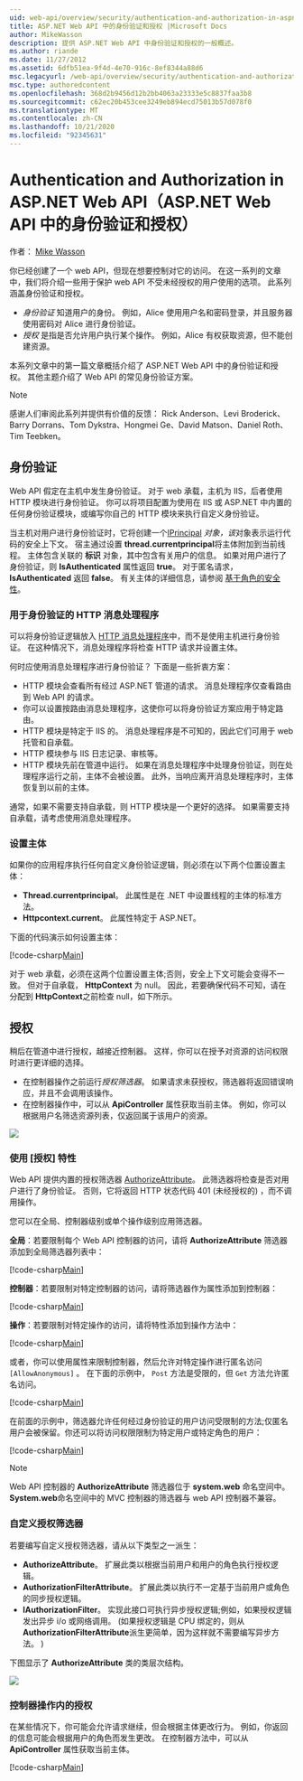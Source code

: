 ```yaml
---
uid: web-api/overview/security/authentication-and-authorization-in-aspnet-web-api
title: ASP.NET Web API 中的身份验证和授权 |Microsoft Docs
author: MikeWasson
description: 提供 ASP.NET Web API 中身份验证和授权的一般概述。
ms.author: riande
ms.date: 11/27/2012
ms.assetid: 6dfb51ea-9f4d-4e70-916c-8ef8344a88d6
msc.legacyurl: /web-api/overview/security/authentication-and-authorization-in-aspnet-web-api
msc.type: authoredcontent
ms.openlocfilehash: 368d2b9456d12b2bb4063a23333e5c8837faa3b8
ms.sourcegitcommit: c62ec20b453cee3249eb894ecd75013b57d078f0
ms.translationtype: MT
ms.contentlocale: zh-CN
ms.lasthandoff: 10/21/2020
ms.locfileid: "92345631"
---
```

# <a name="authentication-and-authorization-in-aspnet-web-api"></a>Authentication and Authorization in ASP.NET Web API（ASP.NET Web API 中的身份验证和授权）

作者： [Mike Wasson](https://github.com/MikeWasson)

你已经创建了一个 web API，但现在想要控制对它的访问。 在这一系列的文章中，我们将介绍一些用于保护 web API 不受未经授权的用户使用的选项。 此系列涵盖身份验证和授权。

- *身份验证* 知道用户的身份。 例如，Alice 使用用户名和密码登录，并且服务器使用密码对 Alice 进行身份验证。
- *授权* 是指是否允许用户执行某个操作。 例如，Alice 有权获取资源，但不能创建资源。

本系列文章中的第一篇文章概括介绍了 ASP.NET Web API 中的身份验证和授权。 其他主题介绍了 Web API 的常见身份验证方案。

> [!NOTE]
> 感谢人们审阅此系列并提供有价值的反馈： Rick Anderson、Levi Broderick、Barry Dorrans、Tom Dykstra、Hongmei Ge、David Matson、Daniel Roth、Tim Teebken。

## <a name="authentication"></a>身份验证

Web API 假定在主机中发生身份验证。 对于 web 承载，主机为 IIS，后者使用 HTTP 模块进行身份验证。 你可以将项目配置为使用在 IIS 或 ASP.NET 中内置的任何身份验证模块，或编写你自己的 HTTP 模块来执行自定义身份验证。

当主机对用户进行身份验证时，它将创建一个[IPrincipal](https://msdn.microsoft.com/library/System.Security.Principal.IPrincipal.aspx) *对象，该*对象表示运行代码的安全上下文。 宿主通过设置 **thread.currentprincipal**将主体附加到当前线程。 主体包含关联的 **标识** 对象，其中包含有关用户的信息。 如果对用户进行了身份验证，则 **IsAuthenticated** 属性返回 **true**。 对于匿名请求， **IsAuthenticated** 返回 **false**。 有关主体的详细信息，请参阅 [基于角色的安全性](https://msdn.microsoft.com/library/shz8h065.aspx)。

### <a name="http-message-handlers-for-authentication"></a>用于身份验证的 HTTP 消息处理程序

可以将身份验证逻辑放入 [HTTP 消息处理程序](../advanced/http-message-handlers.md)中，而不是使用主机进行身份验证。 在这种情况下，消息处理程序将检查 HTTP 请求并设置主体。

何时应使用消息处理程序进行身份验证？ 下面是一些折衷方案：

- HTTP 模块会查看所有经过 ASP.NET 管道的请求。 消息处理程序仅查看路由到 Web API 的请求。
- 你可以设置按路由消息处理程序，这使你可以将身份验证方案应用于特定路由。
- HTTP 模块是特定于 IIS 的。 消息处理程序是不可知的，因此它们可用于 web 托管和自承载。
- HTTP 模块参与 IIS 日志记录、审核等。
- HTTP 模块先前在管道中运行。 如果在消息处理程序中处理身份验证，则在处理程序运行之前，主体不会被设置。 此外，当响应离开消息处理程序时，主体恢复到以前的主体。

通常，如果不需要支持自承载，则 HTTP 模块是一个更好的选择。 如果需要支持自承载，请考虑使用消息处理程序。

### <a name="setting-the-principal"></a>设置主体

如果你的应用程序执行任何自定义身份验证逻辑，则必须在以下两个位置设置主体：

- **Thread.currentprincipal**。 此属性是在 .NET 中设置线程的主体的标准方法。
- **Httpcontext.current**。 此属性特定于 ASP.NET。

下面的代码演示如何设置主体：

[!code-csharp[Main](authentication-and-authorization-in-aspnet-web-api/samples/sample1.cs)]

对于 web 承载，必须在这两个位置设置主体;否则，安全上下文可能会变得不一致。 但对于自承载， **HttpContext** 为 null。 因此，若要确保代码不可知，请在分配到 **HttpContext**之前检查 null，如下所示。

## <a name="authorization"></a>授权

稍后在管道中进行授权，越接近控制器。 这样，你可以在授予对资源的访问权限时进行更详细的选择。

- 在控制器操作之前运行*授权筛选器*。 如果请求未获授权，筛选器将返回错误响应，并且不会调用该操作。
- 在控制器操作中，可以从 **ApiController** 属性获取当前主体。 例如，你可以根据用户名筛选资源列表，仅返回属于该用户的资源。

![](authentication-and-authorization-in-aspnet-web-api/_static/image1.png)

<a id="auth3"></a>
### <a name="using-the-authorize-attribute"></a>使用 [授权] 特性

Web API 提供内置的授权筛选器 [AuthorizeAttribute](https://msdn.microsoft.com/library/system.web.http.authorizeattribute.aspx)。 此筛选器将检查是否对用户进行了身份验证。 否则，它将返回 HTTP 状态代码 401 (未经授权的) ，而不调用操作。

您可以在全局、控制器级别或单个操作级别应用筛选器。

**全局**：若要限制每个 Web API 控制器的访问，请将 **AuthorizeAttribute** 筛选器添加到全局筛选器列表中：

[!code-csharp[Main](authentication-and-authorization-in-aspnet-web-api/samples/sample2.cs)]

**控制器**：若要限制对特定控制器的访问，请将筛选器作为属性添加到控制器：

[!code-csharp[Main](authentication-and-authorization-in-aspnet-web-api/samples/sample3.cs)]

**操作**：若要限制对特定操作的访问，请将特性添加到操作方法中：

[!code-csharp[Main](authentication-and-authorization-in-aspnet-web-api/samples/sample4.cs)]

或者，你可以使用属性来限制控制器，然后允许对特定操作进行匿名访问 `[AllowAnonymous]` 。 在下面的示例中， `Post` 方法是受限的，但 `Get` 方法允许匿名访问。

[!code-csharp[Main](authentication-and-authorization-in-aspnet-web-api/samples/sample5.cs)]

在前面的示例中，筛选器允许任何经过身份验证的用户访问受限制的方法;仅匿名用户会被保留。你还可以将访问权限限制为特定用户或特定角色的用户：

[!code-csharp[Main](authentication-and-authorization-in-aspnet-web-api/samples/sample6.cs)]

> [!NOTE]
> Web API 控制器的 **AuthorizeAttribute** 筛选器位于 **system.web** 命名空间中。 **System.web**命名空间中的 MVC 控制器的筛选器与 web API 控制器不兼容。

### <a name="custom-authorization-filters"></a>自定义授权筛选器

若要编写自定义授权筛选器，请从以下类型之一派生：

- **AuthorizeAttribute**。 扩展此类以根据当前用户和用户的角色执行授权逻辑。
- **AuthorizationFilterAttribute**。 扩展此类以执行不一定基于当前用户或角色的同步授权逻辑。
- **IAuthorizationFilter**。 实现此接口可执行异步授权逻辑;例如，如果授权逻辑发出异步 i/o 或网络调用。  (如果授权逻辑是 CPU 绑定的，则从 **AuthorizationFilterAttribute**派生更简单，因为这样就不需要编写异步方法。 ) 

下图显示了 **AuthorizeAttribute** 类的类层次结构。

![](authentication-and-authorization-in-aspnet-web-api/_static/image2.png)

### <a name="authorization-inside-a-controller-action"></a>控制器操作内的授权

在某些情况下，你可能会允许请求继续，但会根据主体更改行为。 例如，你返回的信息可能会根据用户的角色而发生更改。 在控制器方法中，可以从 **ApiController** 属性获取当前主体。

[!code-csharp[Main](authentication-and-authorization-in-aspnet-web-api/samples/sample7.cs)]

